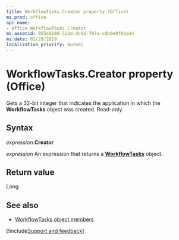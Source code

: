 ```yaml
---
title: WorkflowTasks.Creator property (Office)
ms.prod: office
api_name:
- Office.WorkflowTasks.Creator
ms.assetid: 9554018d-322d-dc5d-787a-c0b0e9f9da44
ms.date: 01/29/2019
localization_priority: Normal
---
```



# WorkflowTasks.Creator property (Office)

Gets a 32-bit integer that indicates the application in which the **WorkflowTasks** object was created. Read-only.


## Syntax

_expression_.**Creator**

_expression_ An expression that returns a **[WorkflowTasks](Office.WorkflowTasks.md)** object.


## Return value

Long


## See also

- [WorkflowTasks object members](overview/Library-Reference/workflowtasks-members-office.md)


[!include[Support and feedback](~/includes/feedback-boilerplate.md)]